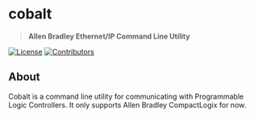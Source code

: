 # cobalt

> **Allen Bradley Ethernet/IP Command Line Utility**

[![License](https://img.shields.io/badge/license-MIT-blue?style=flat-square)](LICENSE-MIT)
[![Contributors](https://img.shields.io/apm/l/cobalt)](https://github.com/crimsondamask/cobalt/graphs/contributors)

## About

Cobalt is a command line utility for communicating with Programmable Logic Controllers. It only supports Allen Bradley CompactLogix for now.


